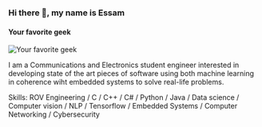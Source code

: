 ### Hi there 👋, my name is Essam
#### Your favorite geek
![Your favorite geek](https://github.com/EssamMohamedAbo-ElMkarem/EssamMohamedAbo-ElMkarem/blob/main/chris-ried-ieic5Tq8YMk-unsplash.jpg)

I am a Communications and Electronics student engineer interested in developing state of the art pieces of software using both machine learning in coherence wiht embedded systems to solve real-life problems.

Skills: ROV Engineering / C / C++ / C# / Python / Java / Data science / Computer vision / NLP / Tensorflow / Embedded Systems / Computer Networking / Cybersecurity






